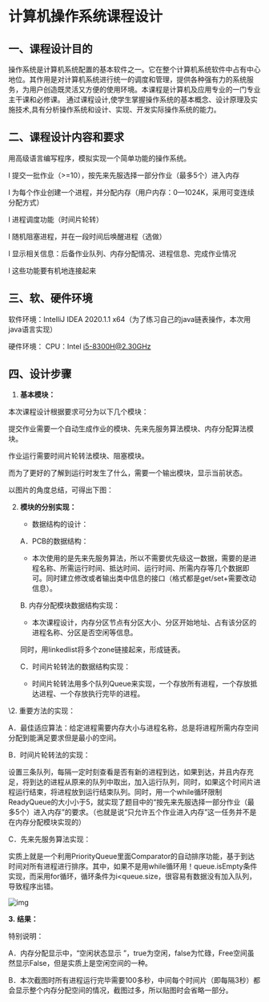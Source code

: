 # **计算机操作系统课程设计**

## 一、**课程设计目的**

操作系统是计算机系统配置的基本软件之一。它在整个计算机系统软件中占有中心地位。其作用是对计算机系统进行统一的调度和管理，提供各种强有力的系统服务，为用户创造既灵活又方便的使用环境。本课程是计算机及应用专业的一门专业主干课和必修课。
   通过课程设计,使学生掌握操作系统的基本概念、设计原理及实施技术,具有分析操作系统和设计、实现、开发实际操作系统的能力。

## **二、课程设计内容和要求**

用高级语言编写程序，模拟实现一个简单功能的操作系统。

l 提交一批作业（>=10），按先来先服选择一部分作业（最多5个）进入内存

l 为每个作业创建一个进程，并分配内存（用户内存：0—1024K，采用可变连续分配方式）

l 进程调度功能（时间片轮转）

l 随机阻塞进程，并在一段时间后唤醒进程（选做）

l 显示相关信息：后备作业队列、内存分配情况、进程信息、完成作业情况

l 这些功能要有机地连接起来

## **三、软、硬件环境**

软件环境：IntelliJ IDEA 2020.1.1 x64（为了练习自己的java链表操作，本次用java语言实现）

硬件环境： CPU：Intel [i5-8300H@2.30GHz](mailto:i5-8300H@2.30GHz)

## **四、设计步骤**

1. **基本模块：**

  本次课程设计根据要求可分为以下几个模块：

提交作业需要一个自动生成作业的模块、先来先服务算法模块、内存分配算法模块。

作业运行需要时间片轮转法模块、阻塞模块。

而为了更好的了解到运行时发生了什么，需要一个输出模块，显示当前状态。

以图片的角度总结，可得出下图：

2. **模块的分别实现：**

   * 数据结构的设计：

   A．PCB的数据结构：

   * 本次使用的是先来先服务算法，所以不需要优先级这一数据，需要的是进程名称、所需运行时间、抵达时间、运行时间、所需内存等几个数据即可。同时建立修改或者输出类中信息的接口（格式都是get/set+需要改动信息）。


   B.  内存分配模块数据结构实现：

   * 本次课程设计，内存分区节点有分区大小、分区开始地址、占有该分区的进程名称、分区是否空闲等信息。

   同时，用linkedlist将多个zone链接起来，形成链表。

   C．时间片轮转法的数据结构实现：

   * 时间片轮转法用多个队列Queue来实现，一个存放所有进程，一个存放抵达进程、一个存放执行完毕的进程。


\2. 重要方法的实现：

A．最佳适应算法：给定进程需要内存大小与进程名称，总是将进程所需内存空间分配到能满足要求但是最小的空间。


B．时间片轮转法的实现：

 设置三条队列，每隔一定时刻查看是否有新的进程到达，如果到达，并且内存充足，将到达的进程从原来的队列中取出，加入运行队列，同时，如果这个时间片进程运行结束，将进程放到运行结束队列。同时，用一个while循环限制ReadyQueue的大小小于5，就实现了题目中的“按先来先服选择一部分作业（最多5个）进入内存”的要求。（也就是说“只允许五个作业进入内存”这一任务并不是在内存分配模块实现的）


C．先来先服务算法实现：

实质上就是一个利用PriorityQueue里面Comparator的自动排序功能，基于到达时间对所有进程进行排序。其中，如果不是用while循环用！queue.isEmpty条件实现，而采用for循环，循环条件为i<queue.size，很容易有数据没有加入队列，导致程序出错。

![img](file:///C:/Users/liang/AppData/Local/Temp/msohtmlclip1/01/clip_image022.gif)

**3.** **结果：**

特别说明：

A．内存分配显示中，“空闲状态显示 ”，true为空闲，false为忙碌，Free空间虽然显示False，但是实质上是空闲空间的一种。

B．本次截图时所有进程运行完毕需要100多秒，中间每个时间片（即每隔3秒）都会显示整个内存分配空间的情况，截图过多，所以贴图时会省略一部分。

